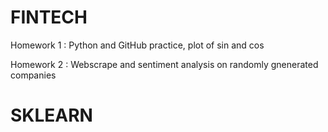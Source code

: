 # FINTECH
Homework 1 : Python and GitHub practice, plot of sin and cos 

Homework 2 : Webscrape and sentiment analysis on randomly gnenerated companies
# SKLEARN

